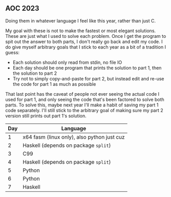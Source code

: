 
## AOC 2023

Doing them in whatever language I feel like this year, rather than just C.

My goal with these is not to make the fastest or most elegant solutions.
These are just what I used to solve each problem.
Once I get the program to spit out the answer to both parts, I don't really go back and edit my code.
I do give myself arbitrary goals that I stick to each year as a bit of a tradition I guess:
  - Each solution should only read from stdin, no file IO
  - Each day should be one program that prints the solution to part 1, then the solution to part 2
  - Try not to simply copy-and-paste for part 2, but instead edit and re-use the code for part 1 as much as possible

That last point has the caveat of people not ever seeing the actual code I used for part 1,
and only seeing the code that's been factored to solve both parts.
To solve this, maybe next year I'll make a habit of saving my part 1 code separately.
I'll still stick to the arbitrary goal of making sure my part 2 version still prints out part 1's solution.

| Day    | Language                                          |
| ------ | ------------------------------------------------  |
| 1      | x64 fasm (linux only), also python just cuz       |
| 2      | Haskell (depends on package `split`)              |
| 3      | C99                                               |
| 4      | Haskell (depends on package `split`)              |
| 5      | Python                                            |
| 6      | Python                                            |
| 7      | Haskell                                           |
